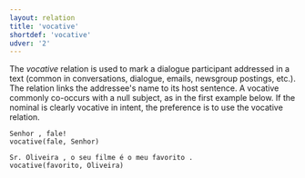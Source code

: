 ```yaml
---
layout: relation
title: 'vocative'
shortdef: 'vocative'
udver: '2'
---
```


The *vocative* relation is used to mark a dialogue participant
addressed in a text (common in conversations, dialogue, emails,
newsgroup postings, etc.).  The relation links the addressee's name to
its host sentence. A vocative commonly co-occurs with a null subject,
as in the first example below.  If the nominal is clearly vocative in
intent, the preference is to use the vocative relation.

~~~ sdparse
Senhor , fale!
vocative(fale, Senhor)
~~~

~~~ sdparse
Sr. Oliveira , o seu filme é o meu favorito .
vocative(favorito, Oliveira)
~~~

<!-- Interlanguage links updated Čt lis 12 09:43:40 CET 2020 -->
